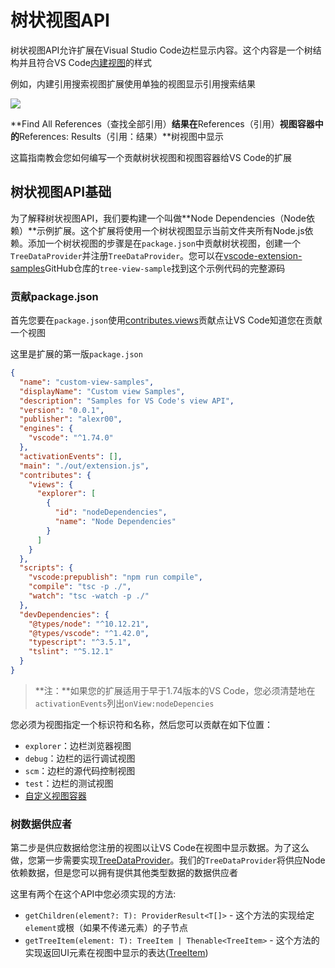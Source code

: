 # 树状视图API

树状视图API允许扩展在Visual Studio Code边栏显示内容。这个内容是一个树结构并且符合VS Code[内建视图](https://code.visualstudio.com/docs/getstarted/userinterface#_views)的样式

例如，内建引用搜索视图扩展使用单独的视图显示引用搜索结果

![](https://code.visualstudio.com/assets/api/extension-guides/tree-view/references-search-tree-view.png)

**Find All References（查找全部引用）**结果在**References（引用）**视图容器中的**References: Results（引用：结果）**树视图中显示

这篇指南教会您如何编写一个贡献树状视图和视图容器给VS Code的扩展

## 树状视图API基础

为了解释树状视图API，我们要构建一个叫做**Node Dependencies（Node依赖）**示例扩展。这个扩展将使用一个树状视图显示当前文件夹所有Node.js依赖。添加一个树状视图的步骤是在`package.json`中贡献树状视图，创建一个`TreeDataProvider`并注册`TreeDataProvider`。您可以在[vscode-extension-samples](https://github.com/microsoft/vscode-extension-samples/tree/main/tree-view-sample/README.md)GitHub仓库的`tree-view-sample`找到这个示例代码的完整源码

### 贡献package.json

首先您要在`package.json`使用[contributes.views](/9.%20参考/2.%20贡献点.md#contributes.views)贡献点让VS Code知道您在贡献一个视图

这里是扩展的第一版`package.json`

```json
{
  "name": "custom-view-samples",
  "displayName": "Custom view Samples",
  "description": "Samples for VS Code's view API",
  "version": "0.0.1",
  "publisher": "alexr00",
  "engines": {
    "vscode": "^1.74.0"
  },
  "activationEvents": [],
  "main": "./out/extension.js",
  "contributes": {
    "views": {
      "explorer": [
        {
          "id": "nodeDependencies",
          "name": "Node Dependencies"
        }
      ]
    }
  },
  "scripts": {
    "vscode:prepublish": "npm run compile",
    "compile": "tsc -p ./",
    "watch": "tsc -watch -p ./"
  },
  "devDependencies": {
    "@types/node": "^10.12.21",
    "@types/vscode": "^1.42.0",
    "typescript": "^3.5.1",
    "tslint": "^5.12.1"
  }
}

```

> **注：**如果您的扩展适用于早于1.74版本的VS Code，您必须清楚地在`activationEvents`列出`onView:nodeDepencies`

您必须为视图指定一个标识符和名称，然后您可以贡献在如下位置：

- `explorer`：边栏浏览器视图
- `debug`：边栏的运行调试视图
- `scm`：边栏的源代码控制视图
- `test`：边栏的测试视图
- [自定义视图容器](#视图容器)

### 树数据供应者

第二步是供应数据给您注册的视图以让VS Code在视图中显示数据。为了这么做，您第一步需要实现[TreeDataProvider](/9.%20参考/1.%20VS%20Code%20API.md#TreeDataProvider)。我们的`TreeDataProvider`将供应Node依赖数据，但是您可以拥有提供其他类型数据的数据供应者

这里有两个在这个API中您必须实现的方法:

- `getChildren(element?: T): ProviderResult<T[]>` - 这个方法的实现给定`element`或根（如果不传递元素）的子节点
- `getTreeItem(element: T): TreeItem | Thenable<TreeItem>` - 这个方法的实现返回UI元素在视图中显示的表达([TreeItem](/9.%20参考/1.%20VS%20Code%20API.md#TreeItem))

